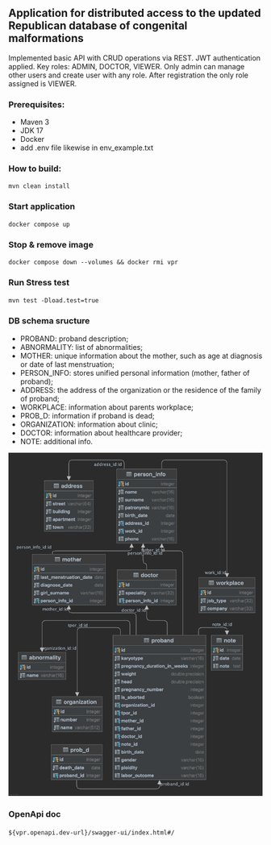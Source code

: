 ## Application for distributed access to the updated Republican database of congenital malformations

Implemented basic API with CRUD operations via REST. JWT authentication applied. Key roles: ADMIN, DOCTOR, VIEWER.
Only admin can manage other users and create user with any role. After registration the only role assigned is VIEWER.

### Prerequisites:

- Maven 3
- JDK 17
- Docker
- add .env file likewise in env_example.txt

### How to build:

    mvn clean install

### Start application

    docker compose up      

### Stop & remove image

    docker compose down --volumes && docker rmi vpr

### Run Stress test

`mvn test -Dload.test=true`

### DB schema sructure

- PROBAND: proband description;
- ABNORMALITY: list of abnormalities;
- MOTHER: unique information about the mother, such as age at diagnosis or date of last menstruation;
- PERSON_INFO: stores unified personal information (mother, father of proband);
- ADDRESS: the address of the organization or the residence of the family of proband;
- WORKPLACE: information about parents workplace;
- PROB_D: information if proband is dead;
- ORGANIZATION: information about clinic;
- DOCTOR: information about healthcare provider;
- NOTE: additional info.

![schema](schema.png)

### OpenApi doc

`${vpr.openapi.dev-url}/swagger-ui/index.html#/`
